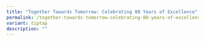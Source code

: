 ```yaml
---
title: "Together Towards Tomorrow: Celebrating 80 Years of Excellence"
permalink: /together-towards-tomorrow-celebrating-80-years-of-excellence/
variant: tiptap
description: ""
---
```

